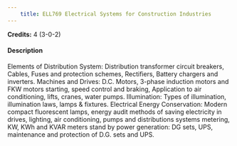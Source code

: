 ```yaml
---
    title: ELL769 Electrical Systems for Construction Industries
---
```

**Credits:** 4 (3-0-2)



#### Description 
Elements of Distribution System: Distribution transformer circuit breakers, Cables, Fuses and protection schemes, Rectifiers, Battery chargers and inverters. Machines and Drives: D.C. Motors, 3-phase induction motors and FKW motors starting, speed control and braking, Application to air conditioning, lifts, cranes, water pumps. Illumination: Types of illumination, illumination laws, lamps & fixtures. Electrical Energy Conservation: Modern compact fluorescent lamps, energy audit methods of saving electricity in drives, lighting, air conditioning, pumps and distributions systems metering, KW, KWh and KVAR meters stand by power generation: DG sets, UPS, maintenance and protection of D.G. sets and UPS.